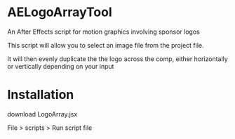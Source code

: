 # AELogoArrayTool
An After Effects script for motion graphics involving sponsor logos 

This script will allow you to select an image file from the project file. 

It will then evenly duplicate the the logo across the comp, either horizontally or vertically depending on your input 

# Installation 
download LogoArray.jsx 

File > scripts > Run script file 
